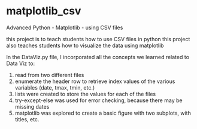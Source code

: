 # matplotlib_csv
Advanced Python - Matplotlib - using CSV files

this project is to teach students how to use CSV files in python
this project also teaches students how to visualize the data using matplotlib

In the DataViz.py file, I incorporated all the concepts we learned related to Data Viz to:
  1. read from two different files
  2. enumerate the header row to retrieve index values of the various variables (date, tmax, tmin, etc.)
  3. lists were created to store the values for each of the files
  4. try-except-else was used for error checking, because there may be missing dates
  5. matplotlib was explored to create a basic figure with two subplots, with titles, etc.
